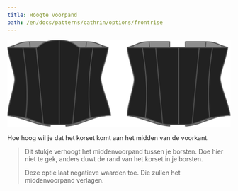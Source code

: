 ```yaml
---
title: Hoogte voorpand
path: /en/docs/patterns/cathrin/options/frontrise
---
```


![De optie voor hoogte vooraan bij Cathrin](./frontrise.svg)

Hoe hoog wil je dat het korset komt aan het midden van de voorkant.

> Dit stukje verhoogt het middenvoorpand tussen je borsten. Doe hier niet te gek, anders duwt de rand van het korset in je borsten.
> 
> Deze optie laat negatieve waarden toe. Die zullen het middenvoorpand verlagen.